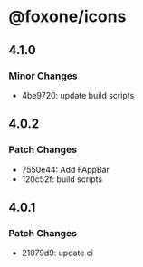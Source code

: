 # @foxone/icons

## 4.1.0

### Minor Changes

- 4be9720: update build scripts

## 4.0.2

### Patch Changes

- 7550e44: Add FAppBar
- 120c52f: build scripts

## 4.0.1

### Patch Changes

- 21079d9: update ci
